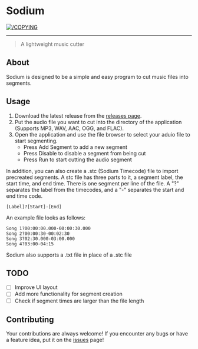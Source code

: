 # Sodium
[![/COPYING](https://img.shields.io/badge/License-GPLv3-blue.svg)](/COPYING)

---

> A lightweight music cutter

## About <a name = "about"></a>
Sodium is designed to be a simple and easy program to cut music files into segments.

## Usage
1. Download the latest release from the [releases page](https://github.com/LancersBucket/sodium/releases).
2. Put the audio file you want to cut into the directory of the application (Supports MP3, WAV, AAC, OGG, and FLAC). 
3. Open the application and use the file browser to select your aduio file to start segmenting.
   - Press Add Segment to add a new segment
   - Press Disable to disable a segment from being cut
   - Press Run to start cutting the audio segment

In addition, you can also create a .stc (Sodium Timecode) file to import precreated segments. A stc file has three parts to it, a segment label, the start time, and end time. There is one segment per line of the file. A "?" separates the label from the timecodes, and a "-" separates the start and end time code.
```
[Label]?[Start]-[End]
```
An example file looks as follows:
```
Song 1?00:00:00.000-00:00:30.000
Song 2?00:00:30-00:02:30
Song 3?02:30.000-03:00.000
Song 4?03:00-04:15
```
Sodium also supports a .txt file in place of a .stc file 

## TODO
- [ ] Improve UI layout
- [ ] Add more functionality for segment creation
- [ ] Check if segment times are larger than the file length

## Contributing
Your contributions are always welcome! If you encounter any bugs or have a feature idea, put it on the [issues](https://github.com/LancersBucket/sodium/issues) page!